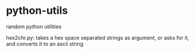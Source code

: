 # python-utils
random python utilities

hex2chr.py: takes a hex space separated strings as argument, or asks for it, and converts it to an ascii string
